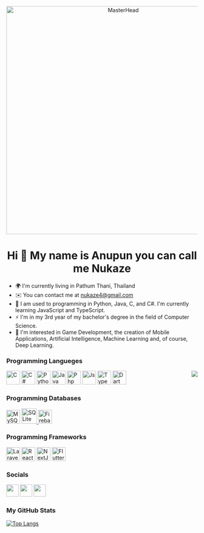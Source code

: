 <!-- 
preserve
![MasterHead](https://cdn.discordapp.com/attachments/571583529628991488/1130061708501721210/yourlieinapril_holdcat.gif)
![MasterHead](https://cdn.discordapp.com/attachments/571583529628991488/1130061638649786438/sakura.gif) 
![MasterHead](https://cdn.discordapp.com/attachments/571583529628991488/1130059110587576320/yourname-eyes.gif)
-->
<p align="center">
  <img src="https://cdn.discordapp.com/attachments/571583529628991488/1130059110587576320/yourname-eyes.gif?ex=6609240f&is=65f6af0f&hm=340ea5afc6e5e6af0b3bd6fa6e30b119981a2cf30ac1aee1b2c2b26b87094da8&" alt="MasterHead" width="600" height="">
</p>
	

<h1 align="center">Hi 👋 My name is Anupun you can call me Nukaze</h1>

*   🌍  I'm currently living in Pathum Thani, Thailand
*   ✉️  You can contact me at [nukaze4@gmail.com](mailto:nukaze4@gmail.com)
*   🧠  I am used to programming in Python, Java, C, and C#. I'm currently learning JavaScript and TypeScript.
*   ⚡  I'm in my 3rd year of my bachelor's degree in the field of Computer Science.
*   🔭  I'm interested in Game Development, the creation of Mobile Applications, Artificial Intelligence, Machine Learning and, of course, Deep Learning.

### Programming Langueges
<div>
  <img align="right" src="https://spotify-github-profile.vercel.app/api/view.svg?uid=217txkwdxtvo6t7ddgwgvpzsi&cover_image=true&theme=default&show_offline=false&background_color=181824&interchange=true&bar_color_cover=true"/>
</div>
<p align="left">
	<a href="https://docs.microsoft.com/en-us/cpp/?view=msvc-170" target="_blank" rel="noreferrer"><img src="https://raw.githubusercontent.com/danielcranney/readme-generator/main/public/icons/skills/c-colored.svg" width="36" height="36" alt="C" /></a>
	<a href="https://learn.microsoft.com/en-us/dotnet/csharp/" target="_blank" rel="noreferrer"><img src="https://raw.githubusercontent.com/danielcranney/readme-generator/main/public/icons/skills/csharp-colored.svg" width="36" height="36" alt="C#" /></a>
	<a href="https://www.python.org/" target="_blank" rel="noreferrer"><img src="https://raw.githubusercontent.com/danielcranney/readme-generator/main/public/icons/skills/python-colored.svg" width="36" height="36" alt="Python" /></a>
	<a href="https://dev.java/" target="_blank" rel="noreferrer"><img src="https://raw.githubusercontent.com/danielcranney/readme-generator/main/public/icons/skills/java-colored.svg" width="36" height="36" alt="Java" /></a>
	<a href="https://www.php.net/" target="_blank" rel="noreferrer"><img src="https://raw.githubusercontent.com/danielcranney/readme-generator/main/public/icons/skills/php-colored.svg" width="36" height="36" alt="Php" /></a>
	<a href="https://developer.mozilla.org/en-US/docs/Web/JavaScript" target="_blank" rel="noreferrer"><img src="https://raw.githubusercontent.com/danielcranney/readme-generator/main/public/icons/skills/javascript-colored.svg" width="36" height="36" alt="Js" /></a>
	<a href="https://www.typescriptlang.org/" target="_blank" rel="noreferrer"><img src="https://raw.githubusercontent.com/danielcranney/readme-generator/main/public/icons/skills/typescript-colored.svg" width="36" height="36" alt="TypeScript" /></a>
	<a href="https://dart.dev/" target="_blank" rel="noreferrer"><img src="https://raw.githubusercontent.com/danielcranney/readme-generator/main/public/icons/skills/dart-colored.svg" width="36" height="36" alt="Dart" /></a>
</p>

### Programming Databases
<p align="left">
	<a href="https://www.mysql.com/" target="_blank" rel="noreferrer"><img src="https://raw.githubusercontent.com/danielcranney/readme-generator/main/public/icons/skills/mysql-colored.svg" width="36" height="36" alt="MySQL" /></a>
	<a href="https://www.sqlite.org/" target="_blank" rel="noreferrer"> <img src="https://www.vectorlogo.zone/logos/sqlite/sqlite-icon.svg" alt="SQLite" width="40" height="40"/> </a>
	<a href="https://firebase.google.com/" target="_blank" rel="noreferrer"><img src="https://raw.githubusercontent.com/danielcranney/readme-generator/main/public/icons/skills/firebase-colored.svg" width="36" height="36" alt="Firebase" /></a>
</p>

### Programming Frameworks
<p align="left">
	<a href="https://laravel.com/" target="_blank" rel="noreferrer"><img src="https://raw.githubusercontent.com/danielcranney/readme-generator/main/public/icons/skills/laravel-colored.svg" width="36" height="36" alt="Laravel" /></a>
	<a href="https://react.dev/" target="_blank" rel="noreferrer"><img src="https://raw.githubusercontent.com/danielcranney/readme-generator/main/public/icons/skills/react-colored.svg" width="36" height="36" alt="ReactJS" /></a>
	<a href="https://nextjs.org/" target="_blank" rel="noreferrer"><img src="https://raw.githubusercontent.com/danielcranney/readme-generator/main/public/icons/skills/nextjs-colored-dark.svg" width="36" height="36" alt="NextJS" /></a>
 	<a href="https://flutter.dev/" target="_blank" rel="noreferrer"><img src="https://raw.githubusercontent.com/danielcranney/readme-generator/main/public/icons/skills/flutter-colored.svg" width="36" height="36" alt="Flutter" /></a>
  
                    
### Socials

<p align="left">
  <a href="https://www.linkedin.com/in/anupun-nukaze-khumthong/" target="_blank" rel="noreferrer"><img src="https://raw.githubusercontent.com/danielcranney/readme-generator/main/public/icons/socials/linkedin.svg" width="32" height="32" /></a>
  <a href="http://www.instagram.com/nukaze_" target="_blank" rel="noreferrer"><img src="https://raw.githubusercontent.com/danielcranney/readme-generator/main/public/icons/socials/instagram.svg" width="32" height="32" /></a>
  <a href="https://www.github.com/Nukaze" target="_blank" rel="noreferrer"><img src="https://raw.githubusercontent.com/danielcranney/readme-generator/main/public/icons/socials/github-dark.svg" width="32" height="32" /></a>
  
</p>

<!-- ### Badges -->
### My GitHub Stats

[![Top Langs](https://github-readme-stats.vercel.app/api/top-langs/?username=Nukaze&layout=donut-vertical&bg_color=181824&text_bold=true&text_color=eeeeee&title_color=ffffff)](https://github.com/anuraghazra/github-readme-stats)

<!-- 
<a href="http://www.github.com/Nukaze"><img src="https://github-readme-stats.vercel.app/api?username=Nukaze&show_icons=true&hide=&count_private=true&title_color=14b8a6&text_color=ffffff&icon_color=6366f1&bg_color=181824&hide_border=true&show_icons=true" alt="Nukaze's GitHub stats" /></a> 
-->

<!-- 
<a align="left"><img src="https://github-readme-stats-nukaze.vercel.app/api/top-langs/?username=Nukaze&exclude_repo=spotify-github-profile&langs_count=4&title_color=14b8a6&text_color=eeeeee&icon_color=6366f1&bg_color=181824&hide_border=true&locale=en&custom_title=Top%20%Languages" alt="Top Languages" /></a>
-->
